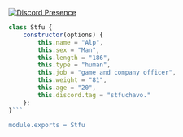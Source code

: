 [![Discord Presence](https://lanyard.cnrad.dev/api/339064645002461194)](https://discord.com/users/339064645002461194)

```js
class Stfu {
    constructor(options) {
        this.name = "Alp",
        this.sex = "Man",
        this.length = "186",
        this.type = "human",
        this.job = "game and company officer",
        this.weight = "81",
        this.age = "20",
        this.discord.tag = "stfuchavo."
    };
}```

module.exports = Stfu
